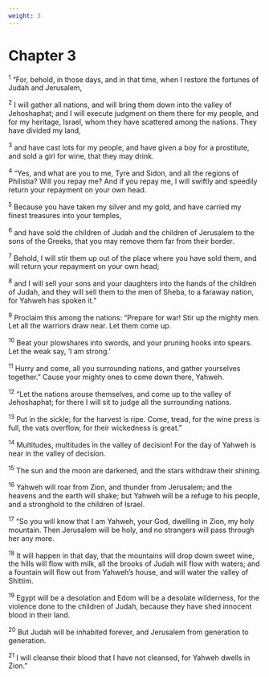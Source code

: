 ```yaml
---
weight: 3
---
```


# Chapter 3

<sup>1</sup> “For, behold, in those days, and in that time, when I restore the fortunes of Judah and Jerusalem, 

<sup>2</sup> I will gather all nations, and will bring them down into the valley of Jehoshaphat; and I will execute judgment on them there for my people, and for my heritage, Israel, whom they have scattered among the nations. They have divided my land, 

<sup>3</sup> and have cast lots for my people, and have given a boy for a prostitute, and sold a girl for wine, that they may drink. 

<sup>4</sup> “Yes, and what are you to me, Tyre and Sidon, and all the regions of Philistia? Will you repay me? And if you repay me, I will swiftly and speedily return your repayment on your own head. 

<sup>5</sup> Because you have taken my silver and my gold, and have carried my finest treasures into your temples, 

<sup>6</sup> and have sold the children of Judah and the children of Jerusalem to the sons of the Greeks, that you may remove them far from their border. 

<sup>7</sup> Behold, I will stir them up out of the place where you have sold them, and will return your repayment on your own head; 

<sup>8</sup> and I will sell your sons and your daughters into the hands of the children of Judah, and they will sell them to the men of Sheba, to a faraway nation, for Yahweh has spoken it.” 

<sup>9</sup> Proclaim this among the nations: “Prepare for war! Stir up the mighty men. Let all the warriors draw near. Let them come up. 

<sup>10</sup> Beat your plowshares into swords, and your pruning hooks into spears. Let the weak say, ‘I am strong.’ 

<sup>11</sup> Hurry and come, all you surrounding nations, and gather yourselves together.” Cause your mighty ones to come down there, Yahweh. 

<sup>12</sup> “Let the nations arouse themselves, and come up to the valley of Jehoshaphat; for there I will sit to judge all the surrounding nations. 

<sup>13</sup> Put in the sickle; for the harvest is ripe. Come, tread, for the wine press is full, the vats overflow, for their wickedness is great.” 

<sup>14</sup> Multitudes, multitudes in the valley of decision! For the day of Yahweh is near in the valley of decision. 

<sup>15</sup> The sun and the moon are darkened, and the stars withdraw their shining. 

<sup>16</sup> Yahweh will roar from Zion, and thunder from Jerusalem; and the heavens and the earth will shake; but Yahweh will be a refuge to his people, and a stronghold to the children of Israel. 

<sup>17</sup> “So you will know that I am Yahweh, your God, dwelling in Zion, my holy mountain. Then Jerusalem will be holy, and no strangers will pass through her any more. 

<sup>18</sup> It will happen in that day, that the mountains will drop down sweet wine, the hills will flow with milk, all the brooks of Judah will flow with waters; and a fountain will flow out from Yahweh’s house, and will water the valley of Shittim. 

<sup>19</sup> Egypt will be a desolation and Edom will be a desolate wilderness, for the violence done to the children of Judah, because they have shed innocent blood in their land. 

<sup>20</sup> But Judah will be inhabited forever, and Jerusalem from generation to generation. 

<sup>21</sup> I will cleanse their blood that I have not cleansed, for Yahweh dwells in Zion.” 

